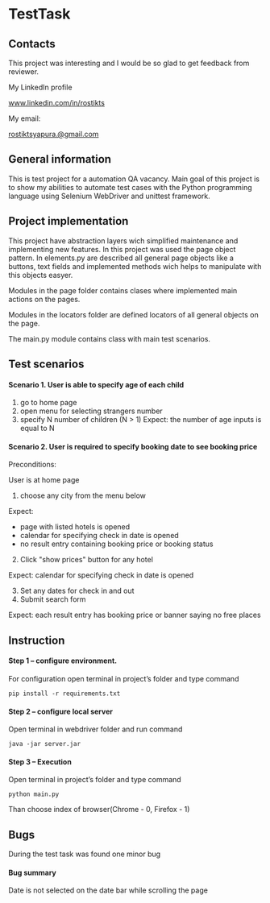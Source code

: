 # TestTask

## Contacts

This project was interesting and I would be so glad to get
feedback from reviewer.

My LinkedIn profile

www.linkedin.com/in/rostikts

My email:

rostiktsyapura.@gmail.com


## General information
This is test project for a automation QA vacancy.
Main goal of this project is to show my abilities to  automate test cases with the Python programming language using Selenium WebDriver and unittest framework.

## Project implementation

This project have abstraction layers wich simplified maintenance and implementing new features. In this project 
was used the page object pattern. In elements.py are described all general page objects like a buttons, text fields
and implemented methods wich helps to manipulate with this objects easyer.

Modules in the page folder contains clases where implemented main actions on the pages.

Modules in the locators folder are defined locators of all general objects on the page.

The main.py module contains class with main test scenarios.

## Test scenarios

#### Scenario 1. User is able to specify age of each child

1. go to home page
2. open menu for selecting strangers number
3. specify N number of children (N > 1)
Expect: the number of age inputs is equal to N

#### Scenario 2. User is required to specify booking date to see booking price
Preconditions:

User is at home page
1. choose any city from the menu below

Expect:
- page with listed hotels is opened
- calendar for specifying check in date is opened
- no result entry containing booking price or booking status
2. Click "show prices" button for any hotel

Expect: calendar for specifying check in date is opened

3. Set any dates for check in and out
4. Submit search form

Expect: each result entry has booking price or banner saying no free places

## Instruction

#### Step 1 – configure environment.

For configuration open terminal in project’s folder and type command

    pip install -r requirements.txt

#### Step 2 – configure local server

Open terminal in webdriver folder and run command

    java -jar server.jar

#### Step 3 – Execution 

Open terminal in project’s folder and type command

    python main.py
    
Than choose index of browser(Chrome - 0, Firefox - 1)

## Bugs

During the test task was found one minor bug

#### Bug summary

Date is not selected on the date bar while scrolling the page




